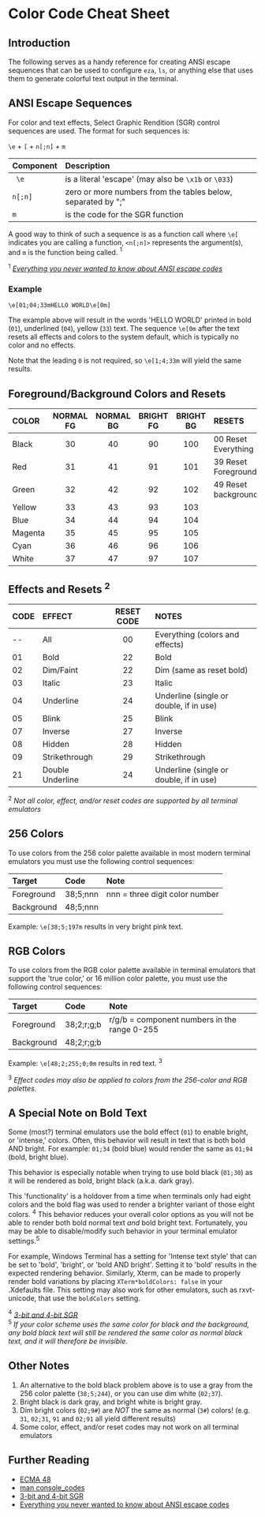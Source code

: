 # Color Code Cheat Sheet

## Introduction

The following serves as a handy reference for creating ANSI escape sequences that
can be used to configure `eza`, `ls`, or anything else that uses them to generate
colorful text output in the terminal.

## ANSI Escape Sequences

For color and text effects, Select Graphic Rendition (SGR) control sequences are
used. The format for such sequences is:

`\e` + `[` + `n[;n]` + `m`

| Component| Description                                                  |
|:---------|:-------------------------------------------------------------|
|` \e`     | is a literal 'escape' (may also be `\x1b` or `\033`)         |
|`n[;n]`   | zero or more numbers from the tables below, separated by ";" |
|`m`       | is the code for the SGR function                             |

A good way to think of such a sequence is as a function call where `\e[` indicates
you are calling a function, `<n[;n]>` represents the argument(s), and `m` is the
function being called. $^{1}$

$^{1}$ *[Everything you never wanted to know about ANSI escape codes](https://notes.burke.libbey.me/ansi-escape-codes/)*

### Example

`\e[01;04;33mHELLO WORLD\e[0m]`

The example above will result in the words 'HELLO WORLD' printed in bold (`01`),
underlined (`04`), yellow (`33`) text. The sequence `\e[0m` after the text resets
all effects and colors to the system default, which is typically no color and no
effects.

Note that the leading `0` is not required, so `\e[1;4;33m` will yield the same
results.

## Foreground/Background Colors and Resets

| COLOR   | NORMAL FG | NORMAL BG | BRIGHT FG | BRIGHT BG | RESETS              |
|:--------|:---------:|:---------:|:---------:|:---------:|:--------------------|
| Black   | 30        | 40        | 90        | 100       | 00 Reset Everything |
| Red     | 31        | 41        | 91        | 101       | 39 Reset Foreground |
| Green   | 32        | 42        | 92        | 102       | 49 Reset background |
| Yellow  | 33        | 43        | 93        | 103       |                     |
| Blue    | 34        | 44        | 94        | 104       |                     |
| Magenta | 35        | 45        | 95        | 105       |                     |
| Cyan    | 36        | 46        | 96        | 106       |                     |
| White   | 37        | 47        | 97        | 107       |                     |

## Effects and Resets $^{2}$

| CODE | EFFECT           | RESET CODE | NOTES                                   |
|:-----|:-----------------|:----------:|:----------------------------------------|
| --   | All              | 00         | Everything (colors and effects)         |
| 01   | Bold             | 22         | Bold                                    |
| 02   | Dim/Faint        | 22         | Dim (same as reset bold)                |
| 03   | Italic           | 23         | Italic                                  |
| 04   | Underline        | 24         | Underline (single or double, if in use) |
| 05   | Blink            | 25         | Blink                                   |
| 07   | Inverse          | 27         | Inverse                                 |
| 08   | Hidden           | 28         | Hidden                                  |
| 09   | Strikethrough    | 29         | Strikethrough                           |
| 21   | Double Underline | 24         | Underline (single or double, if in use) |

$^{2}$ *Not all color, effect, and/or reset codes are supported by all terminal emulators*

##   256 Colors

To use colors from the 256 color palette available in most modern terminal emulators
you must use the following control sequences:

| Target     | Code     | Note                           |
|:-----------|:---------|:-------------------------------|
| Foreground | 38;5;nnn | nnn = three digit color number |
| Background | 48;5;nnn |                                |

Example: `\e[38;5;197m` results in very bright pink text.

##   RGB Colors

To use colors from the RGB color palette available in terminal emulators that
support the 'true color,' or 16 million color palette, you must use the following
control sequences:

| Target     | Code       | Note                                         |
|:-----------|:-----------|:---------------------------------------------|
| Foreground | 38;2;r;g;b | r/g/b = component numbers in the range 0-255 |
| Background | 48;2;r;g;b |                                              |

Example: `\e[48;2;255;0;0m` results in red text. $^{3}$

$^{3}$ *Effect codes may also be applied to colors from the 256-color and RGB palettes.*

## A Special Note on Bold Text

Some (most?) terminal emulators use the bold effect (`01`) to enable bright,
or 'intense,' colors. Often, this behavior will result in text that is both bold
AND bright. For example: `01;34` (bold blue) would render the same as `01;94`
(bold, bright blue).

This behavior is especially notable when trying to use bold black (`01;30`) as it
will be rendered as bold, bright black (a.k.a. dark gray).

This 'functionality' is a holdover from a time when terminals only had eight
colors and the bold flag was used to render a brighter variant of those eight
colors. $^{4}$ This behavior reduces your overall color options as you will not
be able to render both bold normal text *and* bold bright text. Fortunately, you
may be able to disable/modify such behavior in your terminal emulator settings.$^{5}$

For example, Windows Terminal has a setting for 'Intense text style' that can be
set to 'bold', 'bright', or 'bold AND bright'. Setting it to 'bold' results in
the expected rendering behavior. Similarly, Xterm, can be made to properly render
bold variations by placing `XTerm*boldColors: false` in your .Xdefaults file.
This setting may also work for other emulators, such as rxvt-unicode, that use the
`boldColors` setting.

$^{4}$ *[3-bit and 4-bit SGR](https://en.wikipedia.org/wiki/ANSI_escape_code#3-bit_and_4-bit)*  
$^{5}$ *If your color scheme uses the same color for black and the background, any bold black text will still be rendered the same color as normal black text, and it will therefore be invisible.*

## Other Notes

1. An alternative to the bold black problem above is to use a gray from the 256
color palette (`38;5;244`), or you can use dim white (`02;37`).
2. Bright black is dark gray, and bright white is bright gray.
3. Dim bright colors (`02;9#`) are *NOT* the same as normal (`3#`) colors!
(e.g. `31`, `02;31`, `91` and `02;91` all yield different results)
4. Some color, effect, and/or reset codes may not work on all terminal emulators

## Further Reading

- [ECMA 48](https://ecma-international.org/wp-content/uploads/ECMA-48_5th_edition_june_1991.pdf)
- [man console_codes](https://man7.org/linux/man-pages/man4/console_codes.4.html)
- [3-bit and 4-bit SGR](https://en.wikipedia.org/wiki/ANSI_escape_code#3-bit_and_4-bit)
- [Everything you never wanted to know about ANSI escape codes](https://notes.burke.libbey.me/ansi-escape-codes/)
